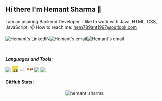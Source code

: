 ## Hi there I'm Hemant Sharma 👋
I am an aspiring Backend Developer. I like to work with Java, HTML, CSS, JavaScript.
📫 How to reach me: hem789ant1997@outlook.com

<a href="https://www.linkedin.com/in/hemantsharma097/" target="_blank" style='margin-right:2px'>
  <img align="left" alt="Hemant's LinkedIN" height="35px" src="https://raw.githubusercontent.com/peterthehan/peterthehan/master/assets/linkedin.svg" />
</a>
<a href="mailto:hem789ant1997@outlook.com" target="_blank" style='margin-right:10px'>
    <img align="left" src="https://cdn-icons.flaticon.com/png/512/542/premium/542740.png?token=exp=1660747195~hmac=0018bd5175a9b1f459182d6eb3b02500" alt="Hemant's email" height="35px" />
  </a>
  <a href="https://www.hackerrank.com/hemantsharma097" target="_blank" style='margin-right:10px'>
    <img align="left" src="https://img.icons8.com/windows/344/hackerrank.png" alt="Hemant's email" height="35px" />
  </a>
  
  <br />  <br />
  ***Languages and Tools:***
  
  <code><img height="20" src="https://img.icons8.com/color/344/java-coffee-cup-logo--v1.png"></code>
  <code><img height="20" src="https://raw.githubusercontent.com/github/explore/80688e429a7d4ef2fca1e82350fe8e3517d3494d/topics/javascript/javascript.png"></code>
  <code><img height="20" src="https://raw.githubusercontent.com/github/explore/80688e429a7d4ef2fca1e82350fe8e3517d3494d/topics/mysql/mysql.png"></code>
  <code><img height="20" src="https://raw.githubusercontent.com/github/explore/80688e429a7d4ef2fca1e82350fe8e3517d3494d/topics/git/git.png"></code>
  <code><img height="20" src="https://img.icons8.com/color/344/html-5--v2.png"></code>
  <code><img height="20" src="https://img.icons8.com/color/344/css3.png"></code>
 
  
  #### GitHub Stats:
  <p align="center"> <img src="https://github-readme-stats.vercel.app/api?username=hemant097&hide=stars,prs,issues&count_private=true&show_icons=true&theme=apprentice" alt="hemant_sharma" />
<!--
**hemant097/hemant097** is a ✨ _special_ ✨ repository because its `README.md` (this file) appears on your GitHub profile.

Here are some ideas to get you started:

- 🔭 I’m currently working on ...
- 🌱 I’m currently learning ...Java
- 👯 I’m looking to collaborate on ...
- 🤔 I’m looking for help with ...
- 💬 Ask me about ...

- 😄 Pronouns: ...
- ⚡ Fun fact: ...
-->
